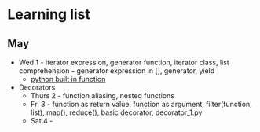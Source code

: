 # Learning list

## May 
- Wed 1 - iterator expression, generator function, iterator class, list comprehension - generator expression in [], generator, yield 
    - [python built in function](https://docs.python.org/3/library/functions.html#next)
- Decorators
    - Thurs 2 - function aliasing, nested functions
    - Fri 3 - function as return value, function as argument, filter(function, list), map(), reduce(), basic decorator, decorator_1.py
    - Sat 4 - 
